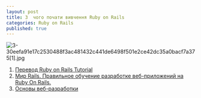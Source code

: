 ```yaml
---
layout: post
title: З  чого почати вивчення Ruby on Rails
categories: Ruby on Rails
published: true
---
```




![3-30eefa91e17c2530488f3ac481432c441de6498f501e2ce42dc35a0bacf7a375[1].jpg]({{site.baseurl}}/2015/10/3-30eefa91e17c2530488f3ac481432c441de6498f501e2ce42dc35a0bacf7a375[1].jpg)

1. [Перевод Ruby on Rails Tutorial](http://railstutorial.ru/chapters/4_0/beginning)
2. [Мир Rails. Правильное обучение разработке веб-приложений на Ruby On Rails](http://romansnitko.com/rails_book_example.html)[.](http://scanlibs.com/obuchenie-razrabotke-veb-prilozheniy-na-ruby-on-rails/)
3. [Основы веб-разработки](http://codenamecrud.ru)
